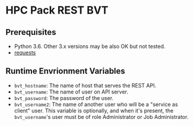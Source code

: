 # HPC Pack REST BVT

## Prerequisites

* Python 3.6. Other 3.x versions may be also OK but not tested.
* [requests](https://pypi.org/project/requests/)

## Runtime Envrionment Variables

* `bvt_hostname`: The name of host that serves the REST API.
* `bvt_username`: The name of user on API server.
* `bvt_password`: The password of the user.
* `bvt_username2`: The name of another user who will be a "service as client" user. This variable is optionally, and when it's present, the `bvt_username`'s user must be of role Administrator or Job Administrator.
